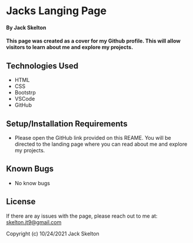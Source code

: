 # Jacks Langing Page

#### By Jack Skelton

#### This page was created as a cover for my Github profile. This will allow visitors to learn about me and explore my projects.

## Technologies Used

* HTML
* CSS
* Bootstrp
* VSCode
* GitHub

## Setup/Installation Requirements

* Please open the GitHub link provided on this REAME. You will be directed to the landing page where you can read about me and explore my projects.

## Known Bugs

* No know bugs

## License

If there are ay issues with the page, please reach out to me at: skelton.jt9@gmail.com

Copyright (c) 10/24/2021 Jack Skelton